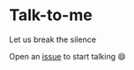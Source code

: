 # Talk-to-me
Let us break the silence
 
  Open an [issue](https://github.com/cellasiTake/Talk-to-me/issues/new) to start talking :smile:
